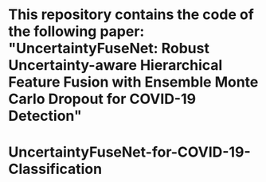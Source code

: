 # This repository contains the code of the following paper: "UncertaintyFuseNet: Robust Uncertainty-aware Hierarchical Feature Fusion with Ensemble Monte Carlo Dropout for COVID-19 Detection"
# UncertaintyFuseNet-for-COVID-19-Classification
